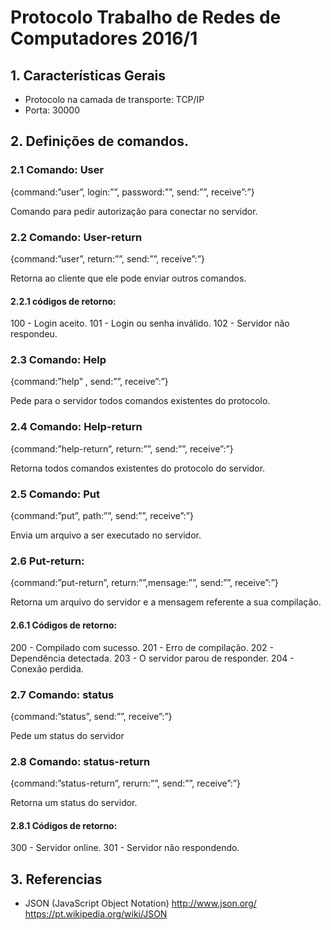 # Protocolo Trabalho de Redes de Computadores 2016/1

## 1. Características Gerais

- Protocolo na camada de transporte: TCP/IP
- Porta: 30000

## 2. Definições de comandos.

### 2.1 Comando: User
{command:”user”, login:”<login>”, password:”<key>”, send:”<IP>”,  receive”:<IP>”}

Comando para pedir autorização para conectar no servidor.

### 2.2 Comando: User-return
{command:”user”, return:”<codigo>”, send:”<IP>”,  receive”:<IP>”}

Retorna ao cliente que ele pode enviar outros comandos.

#### 2.2.1 códigos de retorno:

100 - Login aceito.
101 - Login ou senha inválido.
102 - Servidor não respondeu.

### 2.3 Comando: Help
{command:”help” , send:”<IP>”, receive”:<IP>”}

Pede para o servidor todos comandos existentes do protocolo.

### 2.4 Comando: Help-return
{command:”help-return”, return:”<lista de comandos>”, send:”<IP>”, receive”:<IP>”}

Retorna todos comandos existentes do protocolo do servidor.

### 2.5 Comando: Put
{command:”put”, path:”<caminho do arquivo>”, send:”<IP>”, receive”:<IP>”}

Envia um arquivo a ser executado no servidor.

### 2.6 Put-return:
{command:”put-return”, return:”<codigo do que aconteceu>”,mensage:”<mensagem de retorno do compilador>”, send:”<IP>”, receive”:<IP>”}

Retorna um arquivo do servidor e a mensagem referente a sua compilação.

#### 2.6.1 Códigos de retorno:

200 - Compilado com sucesso.
201 - Erro de compilação.
202 - Dependência detectada.
203 - O servidor parou de responder.
204 - Conexão perdida.

### 2.7 Comando: status
{command:”status”, send:”<IP>”, receive”:<IP>”}

Pede um status do servidor

### 2.8 Comando: status-return
{command:”status-return”, rerurn:”<codigo do que aconteceu>”, send:”<IP>”, receive”:<IP>”}

Retorna um status do servidor.

#### 2.8.1 Códigos de retorno:

300 - Servidor online.
301 - Servidor não respondendo.

## 3. Referencias

- JSON (JavaScript Object Notation)
http://www.json.org/
https://pt.wikipedia.org/wiki/JSON
